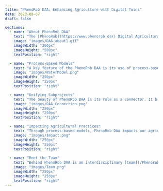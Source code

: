 ```yaml
---
title: "PhenoRob DAA: Enhancing Agriculture with Digital Twins"
date: 2023-08-07
draft: false

sections:  
  - name: "About PhenoRob DAA"
    text: "The [PhenoRob](https://www.phenorob.de/) Digital Agricultural Avatar (DAA) is a focused sub-project within the overarching PhenoRob initiative. Spearheaded mainly by the teams from [University of Bonn](https://www.uni-bonn.de/) and [ForschungZentrum Juelich](https://www.fz-juelich.de/portal/EN/Home/home_node.html), PhenoRob leverages advanced technology to bring substantial advancements in agriculture. Within this context, the DAA takes on the role of a digital twin for the agricultural system. It amalgamates various models that represent biogeochemical, biophysical, agricultural management, and economic aspects, culminating in a comprehensive tool. By doing so, DAA offers predictive insights, becoming a reliable guide for sustainable farming practices."
    image: "images/DAA_about1.gif"
    imageWidth: "300px"
    imageHeight: "500px"
    textPosition: "right"

  - name: "Process-Based Models"
    text: "A key feature of the PhenoRob DAA is its use of process-based models. Imagine these models as virtual labs where we can simulate how crops respond to different environmental conditions. One crucial factor that these models handle is water availability. By understanding how water influences crop growth and yield, we can optimize irrigation, minimize water usage, and enhance productivity. It's like having a crystal ball to predict how changes in water availability might impact our crops."
    image: "images/WaterModel.png"
    imageWidth: "250px"
    imageHeight: "250px"
    textPosition: "right"

  - name: "Unifying Subprojects"
    text: "The beauty of PhenoRob DAA is its role as a connector. It bridges various subprojects, creating a harmonious collaboration that brings about unified outcomes and joint publications. Over time, we'll see digital twins of various PhenoRob field sites emerge, showcasing the innovative approaches and results of this groundbreaking project."
    image: "images/DAA_Connection.png"
    imageWidth: "250px"
    imageHeight: "250px"
    textPosition: "right"

  - name: "Impacting Agricultural Practices"
    text: "Through process-based models, PhenoRob DAA impacts our agricultural practices. By capturing how factors like water availability influence crop growth, farmers can make informed decisions. These models act as a compass guiding us towards optimal productivity and food security, while ensuring the sustainability of our resources."
    image: "images/Impact.png"
    imageWidth: "250px"
    imageHeight: "250px"
    textPosition: "right"
  
  - name: "Meet the Team"
    text: "Behind PhenoRob DAA is an interdisciplinary [team](/Phenorob-DAA/members/) from the [University of Bonn](https://www.uni-bonn.de/) and [Forschungszentrum Jülich](https://www.fz-juelich.de/portal/EN/Home/home_node.html). Their diverse backgrounds in fields like computer science, geodesy, robotics, plant science, soil science, economics, and environmental science power this innovative project, setting [PhenoRob](https://www.phenorob.de/) apart as the only [DFG](https://www.dfg.de/)-funded Cluster of Excellence focusing on agriculture."
    image: "images/Team.png"
    imageWidth: "250px"
    imageHeight: "250px"
    textPosition: "right"
---
```

